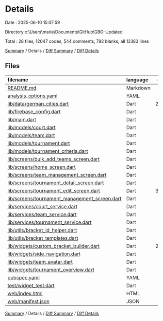 # Details

Date : 2025-06-10 15:07:59

Directory c:\\Users\\marie\\Documents\\GitHub\\GBO-Updated

Total : 28 files,  12047 codes, 544 comments, 792 blanks, all 13383 lines

[Summary](results.md) / Details / [Diff Summary](diff.md) / [Diff Details](diff-details.md)

## Files
| filename | language | code | comment | blank | total |
| :--- | :--- | ---: | ---: | ---: | ---: |
| [README.md](/README.md) | Markdown | 10 | 0 | 7 | 17 |
| [analysis\_options.yaml](/analysis_options.yaml) | YAML | 3 | 22 | 4 | 29 |
| [lib/data/german\_cities.dart](/lib/data/german_cities.dart) | Dart | 2,131 | 2 | 10 | 2,143 |
| [lib/firebase\_config.dart](/lib/firebase_config.dart) | Dart | 12 | 0 | 1 | 13 |
| [lib/main.dart](/lib/main.dart) | Dart | 35 | 0 | 5 | 40 |
| [lib/models/court.dart](/lib/models/court.dart) | Dart | 94 | 3 | 7 | 104 |
| [lib/models/team.dart](/lib/models/team.dart) | Dart | 47 | 0 | 5 | 52 |
| [lib/models/tournament.dart](/lib/models/tournament.dart) | Dart | 296 | 3 | 33 | 332 |
| [lib/models/tournament\_criteria.dart](/lib/models/tournament_criteria.dart) | Dart | 297 | 26 | 27 | 350 |
| [lib/screens/bulk\_add\_teams\_screen.dart](/lib/screens/bulk_add_teams_screen.dart) | Dart | 644 | 39 | 44 | 727 |
| [lib/screens/home\_screen.dart](/lib/screens/home_screen.dart) | Dart | 62 | 2 | 5 | 69 |
| [lib/screens/team\_management\_screen.dart](/lib/screens/team_management_screen.dart) | Dart | 498 | 7 | 26 | 531 |
| [lib/screens/tournament\_detail\_screen.dart](/lib/screens/tournament_detail_screen.dart) | Dart | 591 | 14 | 18 | 623 |
| [lib/screens/tournament\_edit\_screen.dart](/lib/screens/tournament_edit_screen.dart) | Dart | 3,270 | 144 | 227 | 3,641 |
| [lib/screens/tournament\_management\_screen.dart](/lib/screens/tournament_management_screen.dart) | Dart | 229 | 2 | 15 | 246 |
| [lib/services/court\_service.dart](/lib/services/court_service.dart) | Dart | 118 | 15 | 20 | 153 |
| [lib/services/team\_service.dart](/lib/services/team_service.dart) | Dart | 62 | 11 | 11 | 84 |
| [lib/services/tournament\_service.dart](/lib/services/tournament_service.dart) | Dart | 114 | 13 | 14 | 141 |
| [lib/utils/bracket\_id\_helper.dart](/lib/utils/bracket_id_helper.dart) | Dart | 137 | 15 | 16 | 168 |
| [lib/utils/bracket\_templates.dart](/lib/utils/bracket_templates.dart) | Dart | 292 | 18 | 27 | 337 |
| [lib/widgets/custom\_bracket\_builder.dart](/lib/widgets/custom_bracket_builder.dart) | Dart | 2,373 | 108 | 197 | 2,678 |
| [lib/widgets/side\_navigation.dart](/lib/widgets/side_navigation.dart) | Dart | 175 | 4 | 10 | 189 |
| [lib/widgets/team\_avatar.dart](/lib/widgets/team_avatar.dart) | Dart | 103 | 2 | 11 | 116 |
| [lib/widgets/tournament\_overview.dart](/lib/widgets/tournament_overview.dart) | Dart | 357 | 10 | 23 | 390 |
| [pubspec.yaml](/pubspec.yaml) | YAML | 29 | 59 | 16 | 104 |
| [test/widget\_test.dart](/test/widget_test.dart) | Dart | 14 | 10 | 7 | 31 |
| [web/index.html](/web/index.html) | HTML | 19 | 15 | 5 | 39 |
| [web/manifest.json](/web/manifest.json) | JSON | 35 | 0 | 1 | 36 |

[Summary](results.md) / Details / [Diff Summary](diff.md) / [Diff Details](diff-details.md)